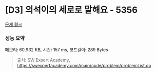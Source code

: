 # [D3] 의석이의 세로로 말해요 - 5356 

[문제 링크](https://swexpertacademy.com/main/code/problem/problemDetail.do?contestProbId=AWVWgkP6sQ0DFAUO) 

### 성능 요약

메모리: 60,932 KB, 시간: 157 ms, 코드길이: 289 Bytes



> 출처: SW Expert Academy, https://swexpertacademy.com/main/code/problem/problemList.do